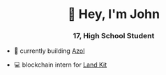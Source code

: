 <h1 align="center">👋 Hey, I'm John</h1>
<h3 align="center">17, High School Student</h3>

- 🚀 currently building [Azol](https://github.com/Azol3)

- 💻 blockchain intern for [Land Kit](https://www.landkit.design/)

